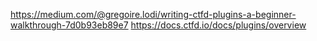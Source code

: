 https://medium.com/@gregoire.lodi/writing-ctfd-plugins-a-beginner-walkthrough-7d0b93eb89e7
https://docs.ctfd.io/docs/plugins/overview
